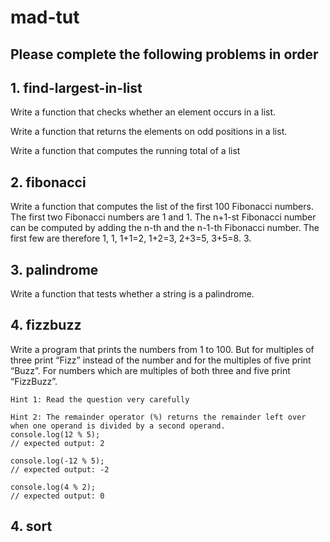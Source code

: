 # mad-tut

## Please complete the following problems in order

## 1. find-largest-in-list

Write a function that checks whether an element occurs in a list.

Write a function that returns the elements on odd positions in a list.

Write a function that computes the running total of a list

## 2. fibonacci

Write a function that computes the list of the first 100 Fibonacci numbers. The first two Fibonacci numbers are 1 and 1. The n+1-st Fibonacci number can be computed by adding the n-th and the n-1-th Fibonacci number. The first few are therefore 1, 1, 1+1=2, 1+2=3, 2+3=5, 3+5=8. 3.

## 3. palindrome

Write a function that tests whether a string is a palindrome.

## 4. fizzbuzz

Write a program that prints the numbers from 1 to 100. But for multiples of three print “Fizz” instead of the number and for the multiples of five print “Buzz”. For numbers which are multiples of both three and five print “FizzBuzz”.

```
Hint 1: Read the question very carefully

Hint 2: The remainder operator (%) returns the remainder left over when one operand is divided by a second operand.
console.log(12 % 5);
// expected output: 2

console.log(-12 % 5);
// expected output: -2

console.log(4 % 2);
// expected output: 0
```

## 4. sort
